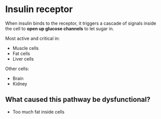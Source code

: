 # Insulin receptor

When insulin binds to the receptor, it triggers a cascade of signals inside the cell to **open up glucose channels** to let sugar in.

Most active and critical in:
* Muscle cells
* Fat cells
* Liver cells

Other cells:
* Brain
* Kidney

## What caused this pathway be dysfunctional?

* Too much fat inside cells
